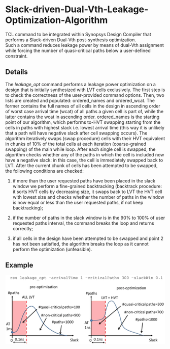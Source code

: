 # Slack-driven-Dual-Vth-Leakage-Optimization-Algorithm
TCL command to be integrated within Synopsys Design Compiler that performs a Slack-driven Dual-Vth post-synthesis optimization.  
Such a command reduces leakage power by means of dual-Vth assignment while forcing the number of quasi-critical paths below a user-defined constraint. 

## Details
The *leakage_opt* command performs a leakage power optimization on a design that is initially synthesized with LVT cells exclusively.
The first step is to check the correctness of the user-provided command options. Then, two lists are created and populated: ordered_names and ordered_wcat. The former contains the full names of all cells in the design in ascending order of worst case arrival time (wcat) of all paths a given cell is part of, while the latter contains the wcat in ascending order. ordered_names is the starting point of our algorithm, which performs to-HVT swapping starting from the cells in paths with highest slack i.e. lowest arrival time (this way it is unlikely that a path will have negative slack after cell swapping occurs).
The algorithm iteratively swaps (swap procedure) cells with their HVT equivalent in chunks of 10% of the total cells at each iteration (coarse-grained swapping) of the main while loop. After each single cell is swapped, the algorithm checks whether any of the paths in which the cell is included now have a negative slack: in this case, the cell is immediately swapped back to LVT. After the current chunk of cells has been attempted to be swapped, the following conditions are checked: 

1. if more than the user requested paths have been placed in the slack window we perform a fine-grained backtracking (backtrack procedure: it sorts HVT cells by decreasing size, it swaps back to LVT the HVT cell with lowest size and checks whether the number of paths in the window is now equal or less than the user requested paths, if not keep backtracking);

2. if the number of paths in the slack window is in the 90% to 100% of user requested paths interval, the command breaks the loop and returns correctly;

3. if all cells in the design have been attempted to be swapped and point 2 has not been satisfied, the algorithm breaks the loop as it cannot perform the optimization (unfeasible).

## Example
![Alt text](./img.png?raw=true "Example")
